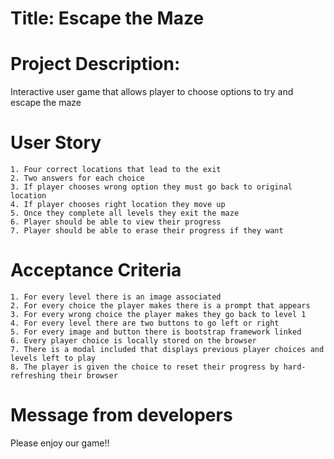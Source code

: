 # Title: Escape the Maze

# Project Description:
  Interactive user game that allows player to choose options to try and escape the maze

  # User Story 
    1. Four correct locations that lead to the exit
    2. Two answers for each choice
    3. If player chooses wrong option they must go back to original location
    4. If player chooses right location they move up
    5. Once they complete all levels they exit the maze
    6. Player should be able to view their progress
    7. Player should be able to erase their progress if they want

 # Acceptance Criteria
    1. For every level there is an image associated
    2. For every choice the player makes there is a prompt that appears
    3. For every wrong choice the player makes they go back to level 1
    4. For every level there are two buttons to go left or right
    5. For every image and button there is bootstrap framework linked
    6. Every player choice is locally stored on the browser
    7. There is a modal included that displays previous player choices and levels left to play
    8. The player is given the choice to reset their progress by hard-refreshing their browser
  
# Message from developers
  Please enjoy our game!!
